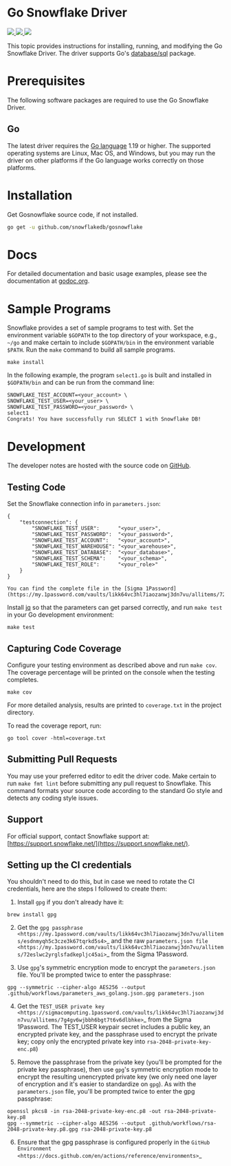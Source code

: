 # Go Snowflake Driver

<a href="https://github.com/snowflakedb/gosnowflake/actions?query=workflow%3A%22Build+and+Test%22">
    <img src="https://github.com/snowflakedb/gosnowflake/workflows/Build%20and%20Test/badge.svg?branch=master">
</a>
<a href="http://www.apache.org/licenses/LICENSE-2.0.txt">
    <img src="http://img.shields.io/:license-Apache%202-brightgreen.svg">
</a>
<a href="https://goreportcard.com/report/github.com/snowflakedb/gosnowflake">
    <img src="https://goreportcard.com/badge/github.com/snowflakedb/gosnowflake">
</a>

This topic provides instructions for installing, running, and modifying the Go Snowflake Driver. The driver supports Go's [database/sql](https://golang.org/pkg/database/sql/) package.

# Prerequisites

The following software packages are required to use the Go Snowflake Driver.

## Go

The latest driver requires the [Go language](https://golang.org/) 1.19 or higher. The supported operating systems are Linux, Mac OS, and Windows, but you may run the driver on other platforms if the Go language works correctly on those platforms.


# Installation

Get Gosnowflake source code, if not installed.

```sh
go get -u github.com/snowflakedb/gosnowflake
```

# Docs

For detailed documentation and basic usage examples, please see the documentation at
[godoc.org](https://godoc.org/github.com/snowflakedb/gosnowflake/).

# Sample Programs

Snowflake provides a set of sample programs to test with. Set the environment variable ``$GOPATH`` to the top directory of your workspace, e.g., ``~/go`` and make certain to 
include ``$GOPATH/bin`` in the environment variable ``$PATH``. Run the ``make`` command to build all sample programs.

```
make install
```

In the following example, the program ``select1.go`` is built and installed in ``$GOPATH/bin`` and can be run from the command line:

```
SNOWFLAKE_TEST_ACCOUNT=<your_account> \
SNOWFLAKE_TEST_USER=<your_user> \
SNOWFLAKE_TEST_PASSWORD=<your_password> \
select1
Congrats! You have successfully run SELECT 1 with Snowflake DB!
```

# Development

The developer notes are hosted with the source code on [GitHub](https://github.com/snowflakedb/gosnowflake).

## Testing Code


Set the Snowflake connection info in ``parameters.json``:

```
{
    "testconnection": {
        "SNOWFLAKE_TEST_USER":      "<your_user>",
        "SNOWFLAKE_TEST_PASSWORD":  "<your_password>",
        "SNOWFLAKE_TEST_ACCOUNT":   "<your_account>",
        "SNOWFLAKE_TEST_WAREHOUSE": "<your_warehouse>",
        "SNOWFLAKE_TEST_DATABASE":  "<your_database>",
        "SNOWFLAKE_TEST_SCHEMA":    "<your_schema>",
        "SNOWFLAKE_TEST_ROLE":      "<your_role>"
    }
}

You can find the complete file in the [Sigma 1Password](https://my.1password.com/vaults/likk64vc3hl7iaozanwj3dn7vu/allitems/72eslwc2yrglsfadkepljc45ai)

```

Install [jq](https://stedolan.github.io/jq) so that the parameters can get parsed correctly, and run ``make test`` in your Go development environment:

```
make test
```

## Capturing Code Coverage

Configure your testing environment as described above and run ``make cov``. The coverage percentage will be printed on the console when the testing completes. 

```
make cov
```

For more detailed analysis, results are printed to ``coverage.txt`` in the project directory.

To read the coverage report, run:

```
go tool cover -html=coverage.txt
```

## Submitting Pull Requests

You may use your preferred editor to edit the driver code. Make certain to run ``make fmt lint`` before submitting any pull request to Snowflake. This command formats your source code according to the standard Go style and detects any coding style issues.

## Support

For official support, contact Snowflake support at:
[https://support.snowflake.net/](https://support.snowflake.net/).

## Setting up the CI credentials

You shouldn't need to do this, but in case we need to rotate the CI credentials, here are the steps I followed to create them:

1. Install ``gpg`` if you don't already have it:

```
brew install gpg
```

2. Get the `gpg passphrase <https://my.1password.com/vaults/likk64vc3hl7iaozanwj3dn7vu/allitems/esdnmyqh5c3cze3k67tqrkd5s4>`_ and the raw `parameters.json file <https://my.1password.com/vaults/likk64vc3hl7iaozanwj3dn7vu/allitems/72eslwc2yrglsfadkepljc45ai>`_ from the Sigma 1Password.

3. Use ``gpg``'s symmetric encryption mode to encrypt the ``parameters.json`` file. You'll be prompted twice to enter the passphrase:

```
gpg --symmetric --cipher-algo AES256 --output .github/workflows/parameters_aws_golang.json.gpg parameters.json
```

4. Get the `TEST_USER private key <https://sigmacomputing.1password.com/vaults/likk64vc3hl7iaozanwj3dn7vu/allitems/7g4gv6wjbbh6bgt7t6v6dlbhke>`_ from the Sigma 1Password. The TEST_USER keypair secret includes a public key, an encrypted private key, and the passphrase used to encrypt the private key; copy only the encrypted private key into ``rsa-2048-private-key-enc.p8``)

5. Remove the passphrase from the private key (you'll be prompted for the private key passphrase), then use ``gpg``'s symmetric encryption mode to encrypt the resulting unencrypted private key (we only need one layer of encryption and it's easier to standardize on ``gpg``). As with the ``parameters.json`` file, you'll be prompted twice to enter the gpg passphrase:

```
openssl pkcs8 -in rsa-2048-private-key-enc.p8 -out rsa-2048-private-key.p8
gpg --symmetric --cipher-algo AES256 --output .github/workflows/rsa-2048-private-key.p8.gpg rsa-2048-private-key.p8
```

6. Ensure that the gpg passphrase is configured properly in the `GitHub Environment <https://docs.github.com/en/actions/reference/environments>`_


